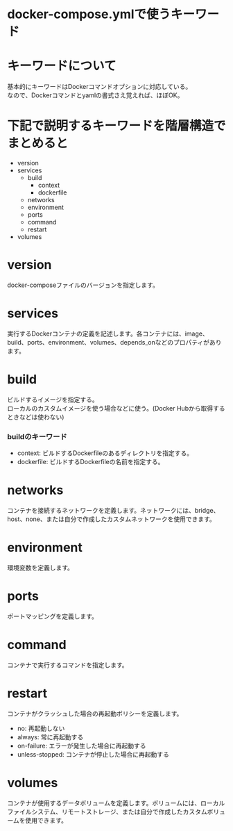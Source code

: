 # docker-compose.ymlで使うキーワード

# キーワードについて
基本的にキーワードはDockerコマンドオプションに対応している。<br>
なので、Dockerコマンドとyamlの書式さえ覚えれば、ほぼOK。

# 下記で説明するキーワードを階層構造でまとめると
- version
- services
  - build
    - context
    - dockerfile
  - networks
  - environment
  - ports
  - command
  - restart
- volumes

# version
docker-composeファイルのバージョンを指定します。

# services
実行するDockerコンテナの定義を記述します。各コンテナには、image、build、ports、environment、volumes、depends_onなどのプロパティがあります。

# build
ビルドするイメージを指定する。<br>
ローカルのカスタムイメージを使う場合などに使う。(Docker Hubから取得するときなどは使わない)<br>

### buildのキーワード
- context: ビルドするDockerfileのあるディレクトリを指定する。
- dockerfile: ビルドするDockerfileの名前を指定する。

# networks
コンテナを接続するネットワークを定義します。ネットワークには、bridge、host、none、または自分で作成したカスタムネットワークを使用できます。

# environment
環境変数を定義します。

# ports
ポートマッピングを定義します。

# command
コンテナで実行するコマンドを指定します。

# restart
コンテナがクラッシュした場合の再起動ポリシーを定義します。
- no: 再起動しない
- always: 常に再起動する
- on-failure: エラーが発生した場合に再起動する
- unless-stopped: コンテナが停止した場合に再起動する

# volumes
コンテナが使用するデータボリュームを定義します。ボリュームには、ローカルファイルシステム、リモートストレージ、または自分で作成したカスタムボリュームを使用できます。
